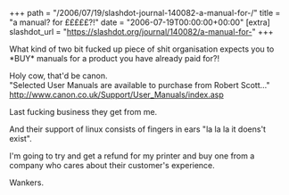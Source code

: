 +++
path = "/2006/07/19/slashdot-journal-140082-a-manual-for-/"
title = "a manual? for £££££?!"
date = "2006-07-19T00:00:00+00:00"
[extra]
slashdot_url = "https://slashdot.org/journal/140082/a-manual-for-"
+++

<p>What kind of two bit fucked up piece of shit organisation expects you to *BUY* manuals for a product you have already paid for?!</p>
<p>Holy cow, that'd be canon.<br>"Selected User Manuals are available to purchase from Robert Scott..."<br><a href="http://www.canon.co.uk/Support/User_Manuals/index.asp">http://www.canon.co.uk/Support/User_Manuals/index.asp</a></p>
<p>Last fucking business they get from me.</p>
<p>And their support of linux consists of fingers in ears "la la la it doens't exist".</p>
<p>I'm going to try and get a refund for my printer and buy one from a company who cares about their customer's experience.</p>
<p>Wankers.</p>

